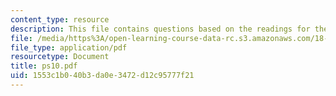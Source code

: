```yaml
---
content_type: resource
description: This file contains questions based on the readings for the course.
file: /media/https%3A/open-learning-course-data-rc.s3.amazonaws.com/18-786-topics-in-algebraic-number-theory-spring-2006/1553c1b040b3da0e3472d12c95777f21_ps10.pdf
file_type: application/pdf
resourcetype: Document
title: ps10.pdf
uid: 1553c1b0-40b3-da0e-3472-d12c95777f21
---
```

